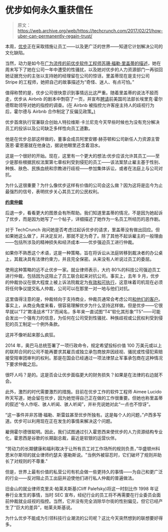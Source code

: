 # 优步如何永久重获信任

> 原文：<https://web.archive.org/web/https://techcrunch.com/2017/02/21/how-uber-can-permanently-regain-trust/>

本周，[优步](https://web.archive.org/web/20230327153852/https://www.uber.com/)正在采取措施让员工——以及更广泛的世界——知道它计划解决公司的文化缺陷。

当然，动力是如今在[广为流传的前优步软件工程师苏珊·福勒·里盖蒂的描述](https://web.archive.org/web/20230327153852/https://www.susanjfowler.com/blog/2017/2/19/reflecting-on-one-very-strange-year-at-uber)，她在周末写下了她在公司一年中遭受的性骚扰，以及她对优步的人力资源部门一再驳回她证据充分的主张以支持她的经理留在公司的惊讶。里盖蒂现在是支付公司 Stripe 的工程师，她把自己的故事描述为“奇怪、迷人、有点可怕。”

值得称赞的是，优步公司很快意识到事情远比这严重。随着里盖蒂的说法不胫而走，优步从 Airbnb 的剧本中剽窃了一页，并宣布[聘请](https://web.archive.org/web/20230327153852/https://www.washingtonpost.com/news/innovations/wp/2017/02/21/uber-hires-eric-holder-to-investigate-sexual-harassment-claims)前美国司法部长埃里克·霍尔德帮助领导对她的指控的调查。(在 Airbnb 被指控允许客座主持人的歧视行为后，霍尔德与 Airbnb 合作制定了反偏见政策[。)](https://web.archive.org/web/20230327153852/http://blog.airbnb.com/wp-content/uploads/2016/09/REPORT_Airbnbs-Work-to-Fight-Discrimination-and-Build-Inclusion_09292016.pdf?3c10be)

优步首席执行官兼联合创始人特拉维斯·卡兰尼克今天早些时候也为没有充分解决员工的投诉以及公司缺乏多样性向员工道歉。

他是在优步总部这样做的，董事会成员阿里安娜·赫芬顿和公司新任人力资源主管莲恩·霍恩塞就在他身边，据说他眼里还含着泪水。

这是一个很好的开始。现在，这里有一个更大的想法:优步应该允许其员工——至少是那些根据民权法案第七章权利受到侵犯的员工——该法案禁止雇主基于性别、种族、肤色、民族血统和宗教进行歧视——参加集体诉讼，或者在法庭上与公司对抗。

为什么这很重要？为什么像优步这样有价值的公司会这么做？因为这将是迄今为止最强烈的信号，表明优步关心其员工的公民权利。

[**约束仲裁**](https://web.archive.org/web/20230327153852/http://www.tunefind.com/show/silicon-valley/season-2/23236)

后退一步，看看更大的图景会有所帮助。我们知道里盖蒂的情况，不是因为她起诉了优步，而是因为她写了一个帖子，详细描述了她作为一名员工所经历的恶作剧。

对于 TechCrunch 询问她是否考虑过起诉优步的请求，里盖蒂没有做出回应。但如果她这么做了，并决定反对，那就不足为奇了。除了其他不起诉雇主的一般理由——包括所涉及的精神损失和经济成本——优步强迫员工进行仲裁。

如果你不熟悉这个术语，这是一种策略，旨在将诉讼从法庭转移到裁决者的办公桌上，其裁决具有法律约束力，并且完全保密。从来没有人听说过员工的委屈。

使用这种策略的远不止优步一家。就业律师表示，大约 80%的科技公司强迫员工进行仲裁，包括因为这阻止了员工联合起来对抗公司。事实上，去年 9 月，优步的仲裁协议在很大程度上被上诉法院裁定为[有效和可执行](https://web.archive.org/web/20230327153852/https://www.bloomberg.com/news/articles/2016-09-07/uber-wins-partial-appeals-court-victory-over-arbitration-pacts)，这意味着司机现在必须将任何争议提交私人仲裁，公司可以在那里一对一地与他们对抗。

这里值得注意的是，仲裁倾向于支持商业，仲裁员通常会考虑公司[和他们的客户](https://web.archive.org/web/20230327153852/https://www.nytimes.com/2015/11/02/business/dealbook/in-arbitration-a-privatization-of-the-justice-system.html?_r=0)。事实上，从商业角度来看，很容易理解优步为什么坚持这样做。但是优步——它很早就以“T2”欺凌战术“T3”而闻名，多年来一直试图“T4”软化其形象“T5”——可能会发出一个强有力的信息，为任何在公司受到性骚扰、种族歧视或公民权利受到侵犯的员工制定一个例外条款。

这并不像听起来那么疯狂。

2014 年，奥巴马总统签署了一项行政命令，规定希望投标价值 100 万美元或以上的联邦合同的公司不能再要求其雇员或独立承包商放弃因歧视、骚扰或性侵犯索赔接受陪审团审判的权利。那是在国会已经通过一项法律禁止军事承包商在这种情况下要求仲裁之后。

很吓人吗？是的。这是否会让优步面临更大的财务损失？如果是在法律的右边就不会。

此外，激烈的时代需要激烈的措施。目前在优步工作的软件工程师 Aimee Lucido 昨天写道，她会留在优步，因为她觉得自己正在做的工作很重要。但她也称里盖蒂的叙述“令人作呕、骇人听闻、骇人听闻”，并补充说她对此“一点也不惊讶”。

“这一事件并非苏珊·福勒、斯雷兹甚至优步所独有。这是每个人的问题，”卢西多写道。优步可以利用现在正在发生的事情来解决这个问题。

雇佣霍尔德很聪明。因此，我们试图通过引入霍恩西来使优步的人力资源结构专业化，霍恩西是谷歌的长期副总裁，最近是软银的运营伙伴。

“劳动力的长期健康和福利取决于让所有员工对工作场所的规则负责，”华盛顿州科恩米尔斯坦的就业律师约瑟夫·塞勒斯说。"当例外被容忍时，它们破坏了规则并助长了对规则的不尊重."

但是，世界上最有价值的私营公司有机会做一些更持久的事情——为自己和更广泛的行业——反对阻止员工出庭并迫使他们进行私人仲裁的普遍做法。

旧金山的就业律师克里夫·帕莱夫斯基(Cliff Palefsky)将这一时刻比作 1998 年证券行业发生的事情，当时 SEC 宣布，经纪行业的员工将不再需要在行业委员会面前仲裁就业歧视的指控。当然，它并没有完全消除华尔街的性别偏见，但它已经产生了“巨大的差异”，帕莱夫斯基说。

为什么优步不能成为引领科技行业潮流的公司呢？这比今天突然想到的联想要好得多。